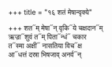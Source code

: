 +++
title = "१६ शतं मेषान्वृक्ये"

+++
शत᳓म् मेषा᳓न् वृकि᳓ये चक्षदान᳓म्  
ऋज्रा᳓शुवं त᳓म् पिता᳓न्धं᳓ चकार  
त᳓स्मा अक्षी᳓ नासतिया विच᳓क्ष  
आ᳓धत्तं दस्रा भिषजाव् अनर्व᳓न्